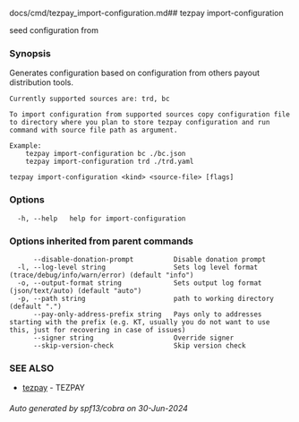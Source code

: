 docs/cmd/tezpay_import-configuration.md## tezpay import-configuration

seed configuration from

### Synopsis

Generates configuration based on configuration from others payout distribution tools.

	Currently supported sources are: trd, bc

	To import configuration from supported sources copy configuration file to directory where you plan to store tezpay configuration and run command with source file path as argument.

	Example:
		tezpay import-configuration bc ./bc.json
		tezpay import-configuration trd ./trd.yaml


```
tezpay import-configuration <kind> <source-file> [flags]
```

### Options

```
  -h, --help   help for import-configuration
```

### Options inherited from parent commands

```
      --disable-donation-prompt          Disable donation prompt
  -l, --log-level string                 Sets log level format (trace/debug/info/warn/error) (default "info")
  -o, --output-format string             Sets output log format (json/text/auto) (default "auto")
  -p, --path string                      path to working directory (default ".")
      --pay-only-address-prefix string   Pays only to addresses starting with the prefix (e.g. KT, usually you do not want to use this, just for recovering in case of issues)
      --signer string                    Override signer
      --skip-version-check               Skip version check
```

### SEE ALSO

* [tezpay](/tezpay/reference/cmd/tezpay)	 - TEZPAY

###### Auto generated by spf13/cobra on 30-Jun-2024
